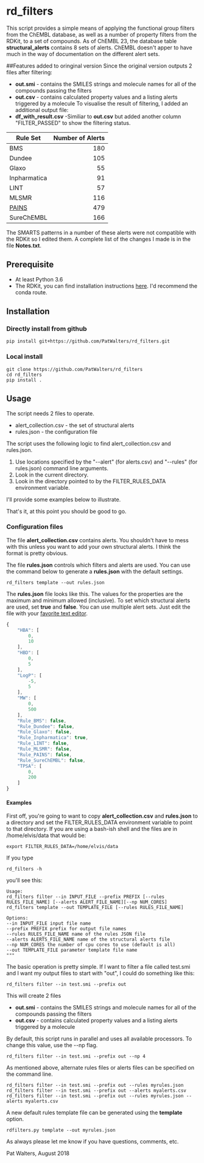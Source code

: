 # rd_filters

This script provides a simple means of applying the 
functional group filters from the ChEMBL database, as well as a number of 
property  filters from the RDKit, to a set 
of compounds.  As of ChEMBL 23,  the database table **structural_alerts**
contains 8 sets of alerts.  ChEMBL doesn't apper to have much in the way of 
documentation on the different alert sets. 

##Features added to oringinal version
Since the original version outputs 2 files after filtering:
* **out.smi** - contains the SMILES strings and molecule names for all of the compounds
passing the filters
* **out.csv** - contains calculated property values and a listing alerts triggered
by a molecule
To visualise the result of filtering, I added an additional output file:
* **df_with_result.csv** -Similiar to **out.csv** but added another column "FILTER_PASSED" to show the filtering status. 

|Rule Set |Number of Alerts|
|---|---:|
|BMS|	180|
|Dundee|	105|
|Glaxo|	55|
|Inpharmatica|	91|
|LINT|	57|
|MLSMR|	116|
|[PAINS](https://pubs.acs.org/doi/abs/10.1021/jm901137j)|	479|
|SureChEMBL|	166|

The SMARTS patterns in a number of these alerts were not compatible with the RDKit
so I edited them.  A complete list of the changes I made is in the file **Notes.txt**. 

## Prerequisite

* At least Python 3.6
* The RDKit, you can find installation instructions [here](https://www.rdkit.org/docs/Install.html).  I'd recommend the conda route.

## Installation

### Directly install from github

`pip install git+https://github.com/PatWalters/rd_filters.git`

### Local install

``` shell
git clone https://github.com/PatWalters/rd_filters
cd rd_filters
pip install .
```

## Usage

The script needs 2 files to operate.

* alert_collection.csv - the set of structural alerts
* rules.json - the configuration file

The script uses the following logic to find alert_collection.csv and rules.json.

1. Use locations specified by the "--alert" (for alerts.csv) and "--rules" (for rules.json) command line arguments.
2. Look in the current directory.
3. Look in the directory pointed to by the FILTER_RULES_DATA environment variable.

I'll provide some examples below to illustrate.  

That's it, at this point you should be good to go. 

### Configuration files

The file **alert_collection.csv** contains alerts.  You shouldn't have to mess with this unless you
want to add your own structural alerts. I think the format is pretty obvious.

The file **rules.json** controls which filters and alerts are used.  You can use the command
below to generate a **rules.json** with the default settings. 

`rd_filters template --out rules.json`

The **rules.json** file looks like this. The values for the properties are the maximum and minimum 
allowed (inclusive).  To set which structural alerts are used, set **true** and **false**. You can 
use multiple alert sets. 
Just edit the file with your [favorite text editor](https://www.gnu.org/software/emacs/).

```javascript
{
    "HBA": [
        0,
        10
    ],
    "HBD": [
        0,
        5
    ],
    "LogP": [
        -5,
        5
    ],
    "MW": [
        0,
        500
    ],
    "Rule_BMS": false,
    "Rule_Dundee": false,
    "Rule_Glaxo": false,
    "Rule_Inpharmatica": true,
    "Rule_LINT": false,
    "Rule_MLSMR": false,
    "Rule_PAINS": false,
    "Rule_SureChEMBL": false,
    "TPSA": [
        0,
        200
    ]
}
```

#### Examples

First off, you're going to want to copy **alert_collection.csv** and 
**rules.json** to a directory and set the FILTER_RULES_DATA environment
variable to point to that directory.  If you are using a bash-ish shell
and the files are in /home/elvis/data that would be:

`export FILTER_RULES_DATA=/home/elvis/data`

If you type

`rd_filters -h`

you'll see this:

``` shell
Usage:
rd_filters filter --in INPUT_FILE --prefix PREFIX [--rules RULES_FILE_NAME] [--alerts ALERT_FILE_NAME][--np NUM_CORES]
rd_filters template --out TEMPLATE_FILE [--rules RULES_FILE_NAME]

Options:
--in INPUT_FILE input file name
--prefix PREFIX prefix for output file names
--rules RULES_FILE_NAME name of the rules JSON file
--alerts ALERTS_FILE_NAME name of the structural alerts file
--np NUM_CORES the number of cpu cores to use (default is all)
--out TEMPLATE_FILE parameter template file name
"""
```

The basic operation is pretty simple. If I want to filter a file called test.smi and 
I want my output files to start with "out", I could do something like this:

`rd_filters filter --in test.smi --prefix out`

This will create 2 files
* **out.smi** - contains the SMILES strings and molecule names for all of the compounds
passing the filters
* **out.csv** - contains calculated property values and a listing alerts triggered
by a molecule

By default, this script runs in parallel and uses all available processors.  To
change this value, use the --np flag. 

`rd_filters filter --in test.smi --prefix out --np 4`

As mentioned above, alternate rules files or alerts files can be specified on
the command line.

``` shell
rd_filters filter --in test.smi --prefix out --rules myrules.json
rd_filters filter --in test.smi --prefix out --alerts myalerts.csv
rd_filters filter --in test.smi --prefix out --rules myrules.json --alerts myalerts.csv
```

A new default rules template file can be generated using the **template** option.

`rdfilters.py template --out myrules.json`

As always please let me know if you have questions, comments, etc. 

Pat Walters, August 2018
